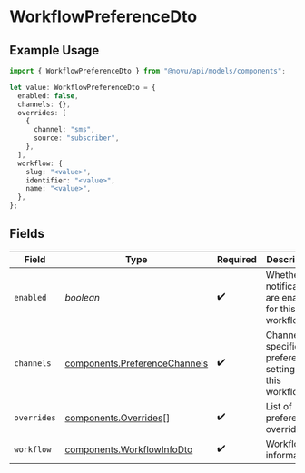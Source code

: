 # WorkflowPreferenceDto

## Example Usage

```typescript
import { WorkflowPreferenceDto } from "@novu/api/models/components";

let value: WorkflowPreferenceDto = {
  enabled: false,
  channels: {},
  overrides: [
    {
      channel: "sms",
      source: "subscriber",
    },
  ],
  workflow: {
    slug: "<value>",
    identifier: "<value>",
    name: "<value>",
  },
};
```

## Fields

| Field                                                                          | Type                                                                           | Required                                                                       | Description                                                                    |
| ------------------------------------------------------------------------------ | ------------------------------------------------------------------------------ | ------------------------------------------------------------------------------ | ------------------------------------------------------------------------------ |
| `enabled`                                                                      | *boolean*                                                                      | :heavy_check_mark:                                                             | Whether notifications are enabled for this workflow                            |
| `channels`                                                                     | [components.PreferenceChannels](../../models/components/preferencechannels.md) | :heavy_check_mark:                                                             | Channel-specific preference settings for this workflow                         |
| `overrides`                                                                    | [components.Overrides](../../models/components/overrides.md)[]                 | :heavy_check_mark:                                                             | List of preference overrides                                                   |
| `workflow`                                                                     | [components.WorkflowInfoDto](../../models/components/workflowinfodto.md)       | :heavy_check_mark:                                                             | Workflow information                                                           |